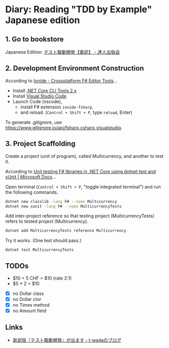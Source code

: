 # Diary: Reading "TDD by Example" Japanese edition

## 1. Go to bookstore

Japanese Edition: [テスト駆動開発【委託】 - 達人出版会](https://tatsu-zine.com/books/test-driven-development)

## 2. Development Environment Construction

According to [Ionide - Crossplatform F# Editor Tools](http://ionide.io/#getting-started)...

- Install [.NET Core CLI Tools 2.x](https://docs.microsoft.com/en-us/dotnet/core/tools/?tabs=netcore2x)
- Install [Visual Studio Code](https://code.visualstudio.com/)
- Launch Code (vscode),
    - install F# extension `ionide-fsharp`,
    - and reload. (`Control + Shift + P`, type `reload`, Enter)

To generate .gitignore, use <https://www.gitignore.io/api/fsharp,csharp,visualstudio>.

## 3. Project Scaffolding

Create a project (unit of program), called Multicurrency, and another to test it.

According to [Unit testing F# libraries in .NET Core using dotnet test and xUnit | Microsoft Docs](https://docs.microsoft.com/en-us/dotnet/core/testing/unit-testing-fsharp-with-dotnet-test)...

Open terminal (`Control + Shift + P`, "toggle integrated terminal") and run the following commands.

```sh
dotnet new classlib -lang F# --name Multicurrency
dotnet new xunit -lang F# --name MulticurrencyTests
```

Add inter-project reference so that testing project (MulticurrencyTests) refers to tested project (Multicurrency).

```sh
dotnet add MulticurrencyTests reference Multicurrency
```

Try it works. (One test should pass.)

```sh
dotnet test MulticurrencyTests
```

## TODOs

- $10 + 5 CHF = $10 (rate 2:1)
- $5 * 2 = $10
- [x] no Dollar class
- [x] no Dollar ctor
- [x] no Times method
- [x] no Amount field

## Links

- [新訳版『テスト駆動開発』が出ます - t-wadaのブログ](http://t-wada.hatenablog.jp/entry/tddbook)
